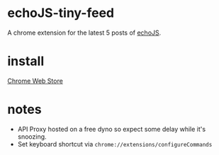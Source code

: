 # echoJS-tiny-feed
A chrome extension for the latest 5 posts of [echoJS](http://www.echojs.com).

# install
[Chrome Web Store](https://chrome.google.com/webstore/detail/echojs-tiny-feed/bmlkhgoeojmkkekadnhbhffgcgepdkoc?hl=sv)

# notes
- API Proxy hosted on a free dyno so expect some delay while it's snoozing.
- Set keyboard shortcut via `chrome://extensions/configureCommands`
